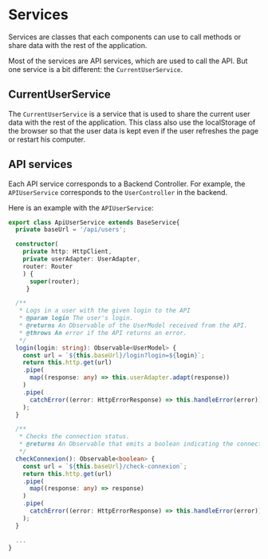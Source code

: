 # Services

Services are classes that each components can use to call methods or share data with the rest of the application.

Most of the services are API services, which are used to call the API. But one service is a bit different: the `CurrentUserService`.

## CurrentUserService

The `CurrentUserService` is a service that is used to share the current user data with the rest of the application.
This class also use the localStorage of the browser so that the user data is kept even if the user refreshes the page or restart his computer.

## API services

Each API service corresponds to a Backend Controller. For example, the `APIUserService` corresponds to the `UserController` in the backend.

Here is an example with the `APIUserService`:

```typescript title="/front/src/app/services/api-user.service.ts"
export class ApiUserService extends BaseService{
  private baseUrl = '/api/users';

  constructor(
    private http: HttpClient,
    private userAdapter: UserAdapter,
    router: Router
    ) {
      super(router);
     }

  /**
   * Logs in a user with the given login to the API
   * @param login The user's login.
   * @returns An Observable of the UserModel received from the API.
   * @throws An error if the API returns an error.
   */
  login(login: string): Observable<UserModel> {
    const url = `${this.baseUrl}/login?login=${login}`;
    return this.http.get(url)
    .pipe(
      map((response: any) => this.userAdapter.adapt(response))
    )
    .pipe(
      catchError((error: HttpErrorResponse) => this.handleError(error))
    );
  }

  /**
   * Checks the connection status.
   * @returns An Observable that emits a boolean indicating the connection status.
   */
  checkConnexion(): Observable<boolean> {
    const url = `${this.baseUrl}/check-connexion`;
    return this.http.get(url)
    .pipe(
      map((response: any) => response)
    )
    .pipe(
      catchError((error: HttpErrorResponse) => this.handleError(error))
    );
  }

  ...
}
```